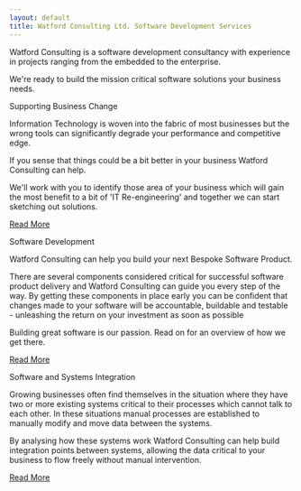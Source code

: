 ```yaml
---
layout: default
title: Watford Consulting Ltd. Software Development Services
---
```


<section class="home-panel home-intro">

<div class="container">
<p>Watford Consulting is a software development consultancy with experience in projects ranging from the embedded to the 
enterprise.</p>

<p>We're ready to build the mission critical software solutions your business needs.</p>
</div>
</section>

<section class="home-panel panel-business-change">
<div class="container">
<p class="lead">Supporting Business Change</p>
<p>Information Technology is woven into the fabric of most businesses but the wrong tools can significantly
degrade your performance and competitive edge.</p>

<p>If you sense that things could be a bit better in your business Watford Consulting can help.</p>

<p>We'll work with you to identify those area of your business which will gain the most benefit to a bit of
'IT Re-engineering' and together we can start sketching out solutions.</p>

<a href="/business-change.html" class="btn btn-default">Read More</a>

</div>
</section>

<section class="home-panel panel-development-process">
<div class="container">
<p class="lead">Software Development</p>

<p>Watford Consulting can help you build your next Bespoke Software Product.</p>

<p>There are several components considered critical for successful software product delivery and
Watford Consulting can guide you every step of the way. By getting
these components in place early you can be confident that changes made to your software will be
accountable, buildable and testable - unleashing the return on your investment as soon as possible</p>

<p>Building great software is our passion. Read on for an overview of how we get there.</p>

<a href="/software.html" class="btn btn-default">Read More</a>

</div>
</section>

<section class="home-panel panel-integration">
<div class="container">
<p class="lead">Software and Systems Integration</p>

<p>Growing businesses often find themselves in the situation where they have two or more existing systems
critical to their processes which cannot talk to each other. In these situations manual processes
are established to manually modify and move data between the systems.</p>

<p>By analysing how these systems work Watford Consulting can help build integration points between
systems, allowing the data critical to your business to flow freely without manual intervention.</p>

<a href="/integration.html" class="btn btn-default">Read More</a>
</div>
</section>

